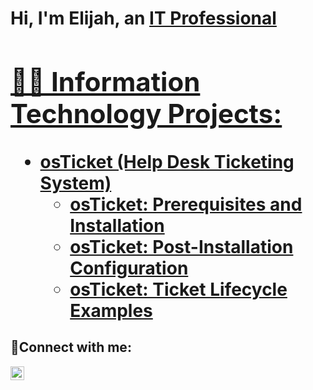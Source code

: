 <h1>Hi, I'm Elijah, an <a href="https://linkedin.com/in/elijah-mcgill-811b0423b/">IT Professional

<h2>👨‍💻 Information Technology Projects:</h2>

- <b>osTicket (Help Desk Ticketing System)</b>
  - [osTicket: Prerequisites and Installation](https://github.com/emcgill30/osticket-prereqs)
   - [osTicket: Post-Installation Configuration](https://github.com/emcgill30/post-install-config)
  - [osTicket: Ticket Lifecycle Examples](https://github.com/emcgill30/ticket-lifecycle)

<h2>🤳Connect with me:</h2>


[<img align="left" alt="in/elijah-mcgill-811b0423b/ | LinkedIn" width="22px" src="https://cdn.jsdelivr.net/npm/simple-icons@v3/icons/linkedin.svg" />][linkedin]




[linkedin]: https://linkedin.com/in/elijah-mcgill-811b0423b/

